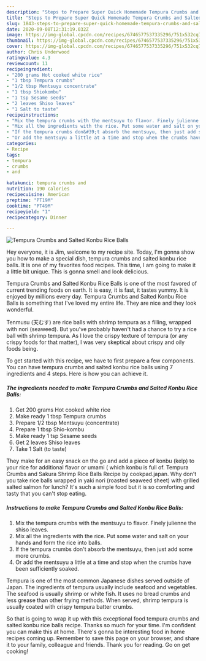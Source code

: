 ```yaml
---
description: "Steps to Prepare Super Quick Homemade Tempura Crumbs and Salted Konbu Rice Balls"
title: "Steps to Prepare Super Quick Homemade Tempura Crumbs and Salted Konbu Rice Balls"
slug: 1843-steps-to-prepare-super-quick-homemade-tempura-crumbs-and-salted-konbu-rice-balls
date: 2020-09-08T12:31:19.032Z
image: https://img-global.cpcdn.com/recipes/6746577537335296/751x532cq70/tempura-crumbs-and-salted-konbu-rice-balls-recipe-main-photo.jpg
thumbnail: https://img-global.cpcdn.com/recipes/6746577537335296/751x532cq70/tempura-crumbs-and-salted-konbu-rice-balls-recipe-main-photo.jpg
cover: https://img-global.cpcdn.com/recipes/6746577537335296/751x532cq70/tempura-crumbs-and-salted-konbu-rice-balls-recipe-main-photo.jpg
author: Chris Underwood
ratingvalue: 4.3
reviewcount: 11
recipeingredient:
- "200 grams Hot cooked white rice"
- "1 tbsp Tempura crumbs"
- "1/2 tbsp Mentsuyu concentrate"
- "1 tbsp Shiokombu"
- "1 tsp Sesame seeds"
- "2 leaves Shiso leaves"
- "1 Salt to taste"
recipeinstructions:
- "Mix the tempura crumbs with the mentsuyu to flavor. Finely julienne the shiso leaves."
- "Mix all the ingredients with the rice. Put some water and salt on your hands and form the rice into balls."
- "If the tempura crumbs don&#39;t absorb the mentsuyu, then just add some more crumbs."
- "Or add the mentsuyu a little at a time and stop when the crumbs have been sufficiently soaked."
categories:
- Recipe
tags:
- tempura
- crumbs
- and

katakunci: tempura crumbs and 
nutrition: 190 calories
recipecuisine: American
preptime: "PT19M"
cooktime: "PT49M"
recipeyield: "1"
recipecategory: Dinner

---
```



![Tempura Crumbs and Salted Konbu Rice Balls](https://img-global.cpcdn.com/recipes/6746577537335296/751x532cq70/tempura-crumbs-and-salted-konbu-rice-balls-recipe-main-photo.jpg)

Hey everyone, it is Jim, welcome to my recipe site. Today, I'm gonna show you how to make a special dish, tempura crumbs and salted konbu rice balls. It is one of my favorites food recipes. This time, I am going to make it a little bit unique. This is gonna smell and look delicious.

Tempura Crumbs and Salted Konbu Rice Balls is one of the most favored of current trending foods on earth. It is easy, it is fast, it tastes yummy. It is enjoyed by millions every day. Tempura Crumbs and Salted Konbu Rice Balls is something that I've loved my entire life. They are nice and they look wonderful.

Tenmusu (天むす) are rice balls with shrimp tempura as a filling, wrapped with nori (seaweed). But you&#39;ve probably haven&#39;t had a chance to try a rice ball with shrimp tempura. As I love the crispy texture of tempura (or any crispy foods for that matter), I was very skeptical about crispy and oily foods being.


To get started with this recipe, we have to first prepare a few components. You can have tempura crumbs and salted konbu rice balls using 7 ingredients and 4 steps. Here is how you can achieve it.

<!--inarticleads1-->

##### The ingredients needed to make Tempura Crumbs and Salted Konbu Rice Balls:

1. Get 200 grams Hot cooked white rice
1. Make ready 1 tbsp Tempura crumbs
1. Prepare 1/2 tbsp Mentsuyu (concentrate)
1. Prepare 1 tbsp Shio-kombu
1. Make ready 1 tsp Sesame seeds
1. Get 2 leaves Shiso leaves
1. Take 1 Salt (to taste)


They make for an easy snack on the go and add a piece of konbu (kelp) to your rice for additional flavor or umami ( which konbu is full of. Tempura Crumbs and Sakura Shrimp Rice Balls Recipe by cookpad.japan. Why don&#39;t you take rice balls wrapped in yaki nori (roasted seaweed sheet) with grilled salted salmon for lunch? It&#39;s such a simple food but it is so comforting and tasty that you can&#39;t stop eating. 

<!--inarticleads2-->

##### Instructions to make Tempura Crumbs and Salted Konbu Rice Balls:

1. Mix the tempura crumbs with the mentsuyu to flavor. Finely julienne the shiso leaves.
1. Mix all the ingredients with the rice. Put some water and salt on your hands and form the rice into balls.
1. If the tempura crumbs don&#39;t absorb the mentsuyu, then just add some more crumbs.
1. Or add the mentsuyu a little at a time and stop when the crumbs have been sufficiently soaked.


Tempura is one of the most common Japanese dishes served outside of Japan. The ingredients of tempura usually include seafood and vegetables. The seafood is usually shrimp or white fish. It uses no bread crumbs and less grease than other frying methods. When served, shrimp tempura is usually coated with crispy tempura batter crumbs. 

So that is going to wrap it up with this exceptional food tempura crumbs and salted konbu rice balls recipe. Thanks so much for your time. I'm confident you can make this at home. There's gonna be interesting food in home recipes coming up. Remember to save this page on your browser, and share it to your family, colleague and friends. Thank you for reading. Go on get cooking!
